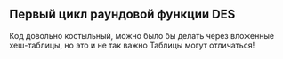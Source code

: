 ## Первый цикл раундовой функции DES

Код довольно костыльный, можно было бы делать через вложенные хеш-таблицы, но это и не так важно
Таблицы могут отличаться!